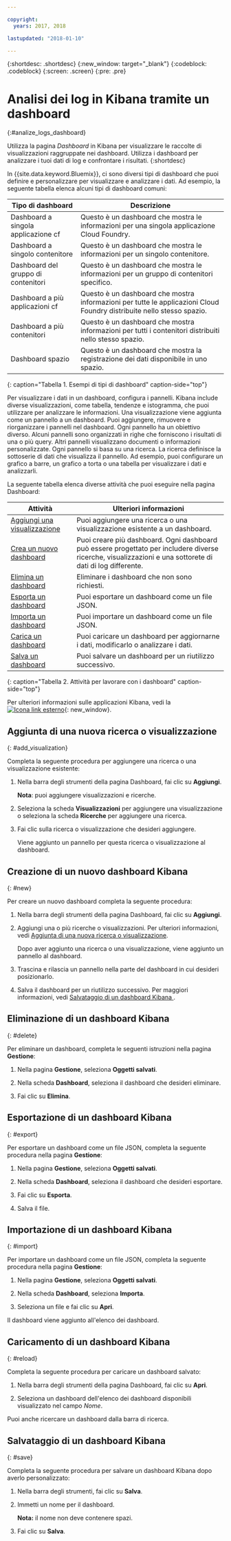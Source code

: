```yaml
---

copyright:
  years: 2017, 2018

lastupdated: "2018-01-10"

---
```



{:shortdesc: .shortdesc}
{:new_window: target="_blank"}
{:codeblock: .codeblock}
{:screen: .screen}
{:pre: .pre}

# Analisi dei log in Kibana tramite un dashboard
{:#analize_logs_dashboard}

Utilizza la pagina *Dashboard* in Kibana per visualizzare le raccolte di visualizzazioni raggruppate nei dashboard. Utilizza i dashboard per analizzare i tuoi dati di log e confrontare i risultati.
{:shortdesc}

In {{site.data.keyword.Bluemix}}, ci sono diversi tipi di dashboard che puoi definire e personalizzare per visualizzare e analizzare i dati. Ad esempio, la seguente tabella elenca alcuni tipi di dashboard comuni:

| Tipo di dashboard | Descrizione |
|-------------------|-------------|
| Dashboard a singola applicazione cf | Questo è un dashboard che mostra le informazioni per una singola applicazione Cloud Foundry. |
| Dashboard a singolo contenitore  | Questo è un dashboard che mostra le informazioni per un singolo contenitore.  |
| Dashboard del gruppo di contenitori  | Questo è un dashboard che mostra le informazioni per un gruppo di contenitori specifico.  |
| Dashboard a più applicazioni cf | Questo è un dashboard che mostra informazioni per tutte le applicazioni Cloud Foundry distribuite nello stesso spazio.  | 
| Dashboard a più contenitori | Questo è un dashboard che mostra informazioni per tutti i contenitori distribuiti nello stesso spazio.  |
| Dashboard spazio | Questo è un dashboard che mostra la registrazione dei dati disponibile in uno spazio.  | 
{: caption="Tabella 1. Esempi di tipi di dashboard" caption-side="top"}

Per visualizzare i dati in un dashboard, configura i pannelli. Kibana include diverse visualizzazioni, come tabella, tendenze e istogramma, che puoi utilizzare per analizzare le informazioni. Una visualizzazione viene aggiunta come un pannello a un dashboard. Puoi aggiungere, rimuovere e riorganizzare i pannelli nel dashboard. Ogni pannello ha un obiettivo diverso. Alcuni pannelli sono organizzati in righe che forniscono i risultati di una o più query. Altri pannelli visualizzano documenti o informazioni personalizzate. Ogni pannello si basa su una ricerca. La ricerca definisce la sottoserie di dati che visualizza il pannello. Ad esempio, puoi configurare un grafico a barre, un grafico a torta o una tabella per visualizzare i dati e analizzarli.  

La seguente tabella elenca diverse attività che puoi eseguire nella pagina Dashboard:

| Attività | Ulteriori informazioni |
|------|------------------|
| [Aggiungi una visualizzazione](/docs/services/CloudLogAnalysis/kibana/analize_logs_dashboard.html#add_visualization) | Puoi aggiungere una ricerca o una visualizzazione esistente a un dashboard.|
| [Crea un nuovo dashboard](/docs/services/CloudLogAnalysis/kibana/analize_logs_dashboard.html#new) | Puoi creare più dashboard. Ogni dashboard può essere progettato per includere diverse ricerche, visualizzazioni e una sottorete di dati di log differente.  |
| [Elimina un dashboard](/docs/services/CloudLogAnalysis/kibana/analize_logs_dashboard.html#delete) | Eliminare i dashboard che non sono richiesti. |
| [Esporta un dashboard](/docs/services/CloudLogAnalysis/kibana/analize_logs_dashboard.html#export) | Puoi esportare un dashboard come un file JSON. |
| [Importa un dashboard](/docs/services/CloudLogAnalysis/kibana/analize_logs_dashboard.html#import) | Puoi importare un dashboard come un file JSON. |
| [Carica un dashboard](/docs/services/CloudLogAnalysis/kibana/analize_logs_dashboard.html#reload) | Puoi caricare un dashboard per aggiornarne i dati, modificarlo o analizzare i dati. |
| [Salva un dashboard](/docs/services/CloudLogAnalysis/kibana/analize_logs_dashboard.html#save) | Puoi salvare un dashboard per un riutilizzo successivo. |
{: caption="Tabella 2. Attività per lavorare con i dashboard" caption-side="top"}

Per ulteriori informazioni sulle applicazioni Kibana, vedi la [ ![Icona link esterno](../../../icons/launch-glyph.svg "Icona link esterno")](https://www.elastic.co/guide/en/kibana/5.1/index.html){: new_window}.


## Aggiunta di una nuova ricerca o visualizzazione
{: #add_visualization}

Completa la seguente procedura per aggiungere una ricerca o una visualizzazione esistente:

1. Nella barra degli strumenti della pagina Dashboard, fai clic su **Aggiungi**. 

    **Nota**: puoi aggiungere visualizzazioni e ricerche. 

2. Seleziona la scheda **Visualizzazioni** per aggiungere una visualizzazione o seleziona la scheda **Ricerche** per aggiungere una ricerca.

3. Fai clic sulla ricerca o visualizzazione che desideri aggiungere.

    Viene aggiunto un pannello per questa ricerca o visualizzazione al dashboard.

	
## Creazione di un nuovo dashboard Kibana
{: #new}

Per creare un nuovo dashboard completa la seguente procedura:

1. Nella barra degli strumenti della pagina Dashboard, fai clic su **Aggiungi**. 

2. Aggiungi una o più ricerche o visualizzazioni. Per ulteriori informazioni, vedi [Aggiunta di una nuova ricerca o visualizzazione](/docs/services/CloudLogAnalysis/kibana/analize_logs_dashboard.html#add_visualization).

    Dopo aver aggiunto una ricerca o una visualizzazione, viene aggiunto un pannello al dashboard.

3. Trascina e rilascia un pannello nella parte del dashboard in cui desideri posizionarlo.
 
4. Salva il dashboard per un riutilizzo successivo. Per maggiori informazioni, vedi [Salvataggio di un dashboard Kibana ](/docs/services/CloudLogAnalysis/kibana/analize_logs_dashboard.html#save).


## Eliminazione di un dashboard Kibana
{: #delete}

Per eliminare un dashboard, completa le seguenti istruzioni nella pagina **Gestione**:

1. Nella pagina **Gestione**, seleziona **Oggetti salvati**.

2. Nella scheda **Dashboard**, seleziona il dashboard che desideri eliminare.

3. Fai clic su **Elimina**.

## Esportazione di un dashboard Kibana
{: #export}

Per esportare un dashboard come un file JSON, completa la seguente procedura nella pagina **Gestione**:

1. Nella pagina **Gestione**, seleziona **Oggetti salvati**.

2. Nella scheda **Dashboard**, seleziona il dashboard che desideri esportare.

3. Fai clic su **Esporta**.

4. Salva il file.

## Importazione di un dashboard Kibana
{: #import}

Per importare un dashboard come un file JSON, completa la seguente procedura nella pagina **Gestione**:

1. Nella pagina **Gestione**, seleziona **Oggetti salvati**.

2. Nella scheda **Dashboard**, seleziona **Importa**.

3. Seleziona un file e fai clic su **Apri**.

Il dashboard viene aggiunto all'elenco dei dashboard.

## Caricamento di un dashboard Kibana
{: #reload}

Completa la seguente procedura per caricare un dashboard salvato:

1. Nella barra degli strumenti della pagina Dashboard, fai clic su **Apri**.

2. Seleziona un dashboard dell'elenco dei dashboard disponibili visualizzato nel campo *Nome*.

Puoi anche ricercare un dashboard dalla barra di ricerca.

## Salvataggio di un dashboard Kibana
{: #save}

Completa la seguente procedura per salvare un dashboard Kibana dopo averlo personalizzato:

1. Nella barra degli strumenti, fai clic su **Salva**.

2. Immetti un nome per il dashboard.

    **Nota:** il nome non deve contenere spazi.

3. Fai clic su **Salva**.




